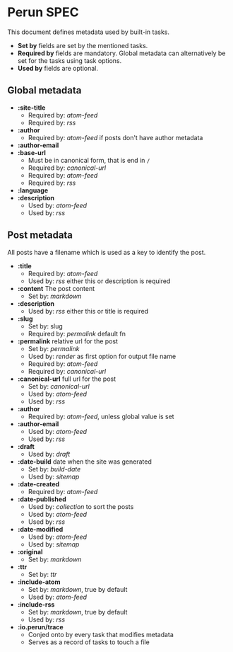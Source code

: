 # Perun SPEC

This document defines metadata used by built-in tasks.

- **Set by** fields are set by the mentioned tasks.
- **Required by** fields are mandatory. Global metadata can alternatively be
set for the tasks using task options.
- **Used by** fields are optional.

## Global metadata

- **:site-title**
    - Required by: *atom-feed*
    - Required by: *rss*
- **:author**
    - Required by: *atom-feed* if posts don't have author metadata
- **:author-email**
- **:base-url**
    - Must be in canonical form, that is end in `/`
    - Required by: *canonical-url*
    - Required by: *atom-feed*
    - Required by: *rss*
- **:language**
- **:description**
    - Used by: *atom-feed*
    - Used by: *rss*

## Post metadata

All posts have a filename which is used as a key to identify the post.

- **:title**
    - Required by: *atom-feed*
    - Used by: *rss* either this or description is required
- **:content** The post content
    - Set by: *markdown*
- **:description**
    - Used by: *rss* either this or title is required
- **:slug**
    - Set by: slug
    - Required by: *permalink* default fn
- **:permalink** relative url for the post
    - Set by: *permalink*
    - Used by: *render* as first option for output file name
    - Required by: *atom-feed*
    - Required by: *canonical-url*
- **:canonical-url** full url for the post
    - Set by: *canonical-url*
    - Used by: *atom-feed*
    - Used by: *rss*
- **:author**
    - Required by: *atom-feed*, unless global value is set
- **:author-email**
    - Used by: *atom-feed*
    - Used by: *rss*
- **:draft**
    - Used by: *draft*
- **:date-build** date when the site was generated
    - Set by: *build-date*
    - Used by: *sitemap*
- **:date-created**
    - Required by: *atom-feed*
- **:date-published**
    - Used by: *collection* to sort the posts
    - Used by: *atom-feed*
    - Used by: *rss*
- **:date-modified**
    - Used by: *atom-feed*
    - Used by: *sitemap*
- **:original**
    - Set by: *markdown*
- **:ttr**
    - Set by: *ttr*
- **:include-atom**
    - Set by: *markdown*, true by default
    - Used by: *atom-feed*
- **:include-rss**
    - Set by: *markdown*, true by default
    - Used by: *rss*
- **:io.perun/trace**
    - Conjed onto by every task that modifies metadata
    - Serves as a record of tasks to touch a file
